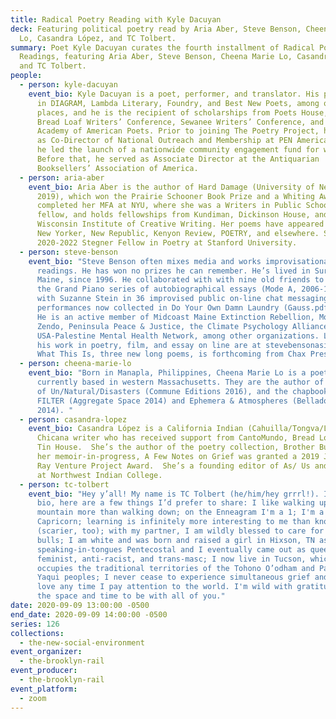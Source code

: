 ```yaml
---
title: Radical Poetry Reading with Kyle Dacuyan
deck: Featuring political poetry read by Aria Aber, Steve Benson, Cheena Marie
  Lo, Casandra López, and TC Tolbert.
summary: Poet Kyle Dacuyan curates the fourth installment of Radical Poetry
  Readings, featuring Aria Aber, Steve Benson, Cheena Marie Lo, Casandra López,
  and TC Tolbert.
people:
  - person: kyle-dacuyan
    event_bio: Kyle Dacuyan is a poet, performer, and translator. His poems appear
      in DIAGRAM, Lambda Literary, Foundry, and Best New Poets, among other
      places, and he is the recipient of scholarships from Poets House, the
      Bread Loaf Writers’ Conference, Sewanee Writers’ Conference, and the
      Academy of American Poets. Prior to joining The Poetry Project, he served
      as Co-Director of National Outreach and Membership at PEN America, where
      he led the launch of a nationwide community engagement fund for writers.
      Before that, he served as Associate Director at the Antiquarian
      Booksellers’ Association of America.
  - person: aria-aber
    event_bio: Aria Aber is the author of Hard Damage (University of Nebraska Press,
      2019), which won the Prairie Schooner Book Prize and a Whiting Award. She
      completed her MFA at NYU, where she was a Writers in Public Schools
      fellow, and holds fellowships from Kundiman, Dickinson House, and the
      Wisconsin Institute of Creative Writing. Her poems have appeared in the
      New Yorker, New Republic, Kenyon Review, POETRY, and elsewhere. She is a
      2020-2022 Stegner Fellow in Poetry at Stanford University.
  - person: steve-benson
    event_bio: "Steve Benson often mixes media and works improvisationally in poetry
      readings. He has won no prizes he can remember. He’s lived in Surry,
      Maine, since 1996. He collaborated with with nine old friends to prepare
      the Grand Piano series of autobiographical essays (Mode A, 2006-10) and
      with Suzanne Stein in 36 improvised public on-line chat messaging
      performances now collected in Do Your Own Damn Laundry (Gauss.pdf, 2019).
      He is an active member of Midcoast Maine Extinction Rebellion, Morgan Bay
      Zendo, Peninsula Peace & Justice, the Climate Psychology Alliance, and
      USA-Palestine Mental Health Network, among other organizations. Links to
      his work in poetry, film, and essay on line are at stevebensonasis.com.
      What This Is, three new long poems, is forthcoming from Chax Press. "
  - person: cheena-marie-lo
    event_bio: "Born in Manapla, Philippines, Cheena Marie Lo is a poet and editor
      currently based in western Massachusetts. They are the author of A Series
      of Un/Natural/Disasters (Commune Editions 2016), and the chapbooks NO
      FILTER (Aggregate Space 2014) and Ephemera & Atmospheres (Belladonna*
      2014). "
  - person: casandra-lopez
    event_bio: Casandra López is a California Indian (Cahuilla/Tongva/Luiseño) and
      Chicana writer who has received support from CantoMundo, Bread Loaf, and
      Tin House.  She’s the author of the poetry collection, Brother Bullet and
      her memoir-in-progress, A Few Notes on Grief was granted a 2019 James W.
      Ray Venture Project Award.  She’s a founding editor of As/ Us and teaches
      at Northwest Indian College.
  - person: tc-tolbert
    event_bio: "Hey y’all! My name is TC Tolbert (he/him/hey grrrl!). Instead of a
      bio, here are a few things I’d prefer to share: I like walking up a
      mountain more than walking down; on the Enneagram I'm a 1; I'm a
      Capricorn; learning is infinitely more interesting to me than knowing
      (scarier, too); with my partner, I am wildly blessed to care for two pit
      bulls; I am white and was born and raised a girl in Hixson, TN as a
      speaking-in-tongues Pentecostal and I eventually came out as queer,
      feminist, anti-racist, and trans-masc; I now live in Tucson, which
      occupies the traditional territories of the Tohono O’odham and Pascua
      Yaqui peoples; I never cease to experience simultaneous grief and deep
      love any time I pay attention to the world. I'm wild with gratitude for
      the space and time to be with all of you."
date: 2020-09-09 13:00:00 -0500
end_date: 2020-09-09 14:00:00 -0500
series: 126
collections:
  - the-new-social-environment
event_organizer:
  - the-brooklyn-rail
event_producer:
  - the-brooklyn-rail
event_platform:
  - zoom
---
```

